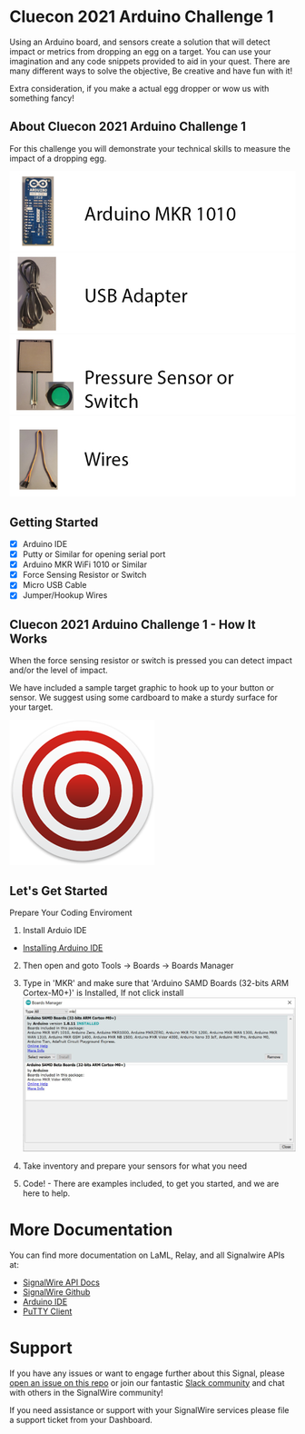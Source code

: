 # Cluecon 2021 Arduino Challenge 1
Using an Arduino board, and sensors create a solution that will detect impact or metrics from dropping an egg on a target.  You can use your imagination and any code snippets provided to aid in your quest.   There are many different ways to solve the objective, Be creative and have fun with it!

Extra consideration, if you make a actual egg dropper or wow us with something fancy!

## About Cluecon 2021 Arduino Challenge 1
For this challenge you will demonstrate your technical skills to measure the impact of a dropping egg.

![Screenshot](mkr-wifi-1010-2.jpg)
![Screenshot](micro-usb.jpg)
![Screenshot](pressure-sensor-switch.jpg)
![Screenshot](wires.jpg)

## Getting Started
- [x] Arduino IDE
- [x] Putty or Similar for opening serial port
- [x] Arduino MKR WiFi 1010 or Similar
- [x] Force Sensing Resistor or Switch
- [x] Micro USB Cable
- [x] Jumper/Hookup Wires

## Cluecon 2021 Arduino Challenge 1 - How It Works
When the force sensing resistor or switch is pressed you can detect impact and/or the level of impact.

We have included a sample target graphic to hook up to your button or sensor.  We suggest using some cardboard to make a sturdy surface for your target.

![Screenshot](target.png)

## Let's Get Started 
Prepare Your Coding Enviroment
1. Install Arduio IDE 
- [Installing Arduino IDE](https://www.arduino.cc/en/guide/windows)
2. Then open and goto Tools -> Boards -> Boards Manager
3. Type in 'MKR' and make sure that 'Arduino SAMD Boards (32-bits ARM Cortex-M0+)' is Installed, If not click install
![Screenshot](arduino-ide-mkr-board-install.jpg)

4. Take inventory and prepare your sensors for what you need
5. Code! - There are examples included, to get you started, and we are here to help.

# More Documentation
You can find more documentation on LaML, Relay, and all Signalwire APIs at:
- [SignalWire API Docs](https://docs.signalwire.com)
- [SignalWire Github](https://gituhb.com/signalwire)
- [Arduino IDE](https://www.arduino.cc/en/guide/windows)
- [PuTTY Client](https://www.chiark.greenend.org.uk/~sgtatham/putty/latest.html)

# Support
If you have any issues or want to engage further about this Signal, please [open an issue on this repo](../../issues) or join our fantastic [Slack community](https://signalwire.community) and chat with others in the SignalWire community!

If you need assistance or support with your SignalWire services please file a support ticket from your Dashboard. 

